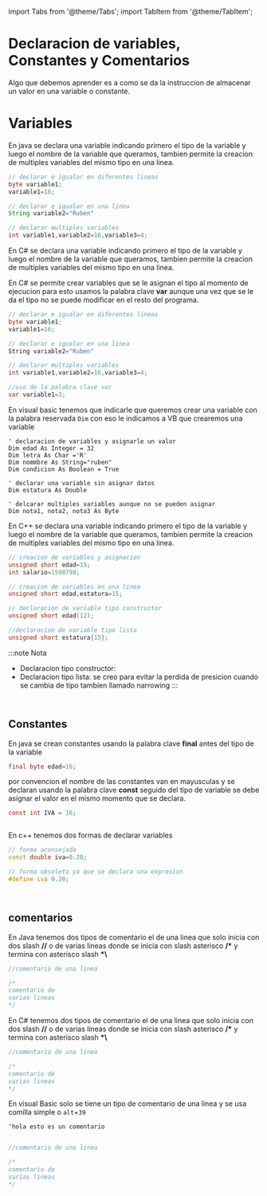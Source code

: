 import Tabs from '@theme/Tabs';
import TabItem from '@theme/TabItem';

# Declaracion de variables, Constantes y Comentarios

Algo que debemos aprender es a como se da la instruccion de almacenar un valor en una variable o constante.

# Variables

<Tabs groupId="lenguaje">

<TabItem value="java" label="Java">

En java se declara una variable indicando primero el tipo de la variable y luego el nombre de la variable que queramos, tambien permite la creacion de multiples variables del mismo tipo en una linea.

```java
// declarar e igualar en diferentes lineas
byte variable1;
variable1=16;

// declarar e igualar en una linea
String variable2="Ruben"

// declarar multiples variables
int variable1,variable2=16,variable3=4;
```

</TabItem>

<TabItem value="csharp" label="C#">

En C# se declara una variable indicando primero el tipo de la variable y luego el nombre de la variable que queramos, tambien permite la creacion de multiples variables del mismo tipo en una linea.

En C# se permite crear variables que se le asignan el tipo al momento de ejecucion para esto usamos la palabra clave **var** aunque una vez que se le da el tipo no se puede modificar en el resto del programa.

```csharp 
// declarar e igualar en diferentes lineas
byte variable1;
variable1=16;

// declarar e igualar en una linea
String variable2="Ruben"

// declarar multiples variables
int variable1,variable2=16,variable3=4;

//uso de la palabra clave var
var variable1=3;
```

</TabItem>

<TabItem value="vb" label="VB">

En visual basic tenemos que indicarle que queremos crear una variable con la palabra reservada `Dim` con eso le indicamos a VB que crearemos una variable 

```visual-basic
' declaracion de variables y asignarle un valor
Dim edad As Integer = 32
Dim letra As Char ='R'
Dim nommbre As String="ruben"
Dim condicion As Boolean = True

' declarar una variable sin asignar datos
Dim estatura As Double

' delcarar multiples variables aunque no se pueden asignar
Dim nota1, nota2, nota3 As Byte
```

</TabItem>

<TabItem value="cpp" label="C++">

En C++ se declara una variable indicando primero el tipo de la variable y luego el nombre de la variable que queramos, tambien permite la creacion de multiples variables del mismo tipo en una linea.

```cpp
// creacion de variables y asignacion
unsigned short edad=15;
int salario=1598798;

// creacion de variables en una linea
unsigned short edad,estatura=15;

// declaracion de variable tipo constructor
unsigned short edad(12);

//declaracion de variable tipo lista
unsigned short estatura{15};
```

:::note Nota
+ Declaracion tipo constructor:
+ Declaracion tipo lista: se creo para evitar la perdida de presicion cuando se cambia de tipo tambien llamado narrowing
:::
</TabItem>

<TabItem value="py" label="Python">

```py 

```

</TabItem>

<TabItem value="go" label="Go">

```py 

```

</TabItem>
</Tabs>

## Constantes

<Tabs groupId="lenguaje">

<TabItem value="java" label="Java">

En java se crean constantes usando la palabra clave **final** antes del tipo de la variable

```java
final byte edad=16;
```
</TabItem>

<TabItem value="csharp" label="C#">

por convencion el nombre de las constantes van en mayusculas y se declaran usando la palabra clave **const** seguido del tipo de variable se debe asignar el valor en el mismo momento que se declara.

```csharp 
const int IVA = 16;
```

</TabItem>

<TabItem value="vb" label="VB">

```visual-basic

```

</TabItem>

<TabItem value="cpp" label="C++">

En c++ tenemos dos formas de declarar variables

```cpp
// forma aconsejada 
const double iva=0.20;

// forma obsoleta ya que se declara una expresion
#define iva 0.20;
```

</TabItem>

<TabItem value="py" label="Python">

```py 

```

</TabItem>

<TabItem value="go" label="Go">

```py 

```

</TabItem>
</Tabs>

## comentarios

<Tabs groupId="lenguaje">

<TabItem value="java" label="Java">

En Java tenemos dos tipos de comentario el de una linea que solo inicia con dos slash **//** o de varias lineas donde se inicia con slash asterisco **/\*** y termina con asterisco slash **\*\\**

```java
//comentario de una linea

/* 
comentario de 
varias lineas
*/
```
</TabItem>

<TabItem value="csharp" label="C#">

En C# tenemos dos tipos de comentario el de una linea que solo inicia con dos slash **//** o de varias lineas donde se inicia con slash asterisco **/\*** y termina con asterisco slash **\*\\**

```csharp 
//comentario de una linea

/* 
comentario de 
varias lineas
*/
```

</TabItem>

<TabItem value="vb" label="VB">

En visual Basic solo se tiene un tipo de comentario de una linea y se usa comilla simple o `alt`+`39`

```visual-basic
'hola esto es un comentario
```

</TabItem>

<TabItem value="cpp" label="C++">

```cpp

//comentario de una linea

/* 
comentario de 
varias lineas
*/

```

</TabItem>

<TabItem value="py" label="Python">

```py 

```

</TabItem>

<TabItem value="go" label="Go">

```py 

```

</TabItem>
</Tabs>